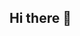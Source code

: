 ## Hi there 👋

<!--
**Cartkevin26/Cartkevin26** is a ✨ _special_ ✨ repository because its `README.md` (this file) appears on your GitHub profile.

Here are some ideas to get you started:


- 🌱 I am studying about front-edn and systems engineering
